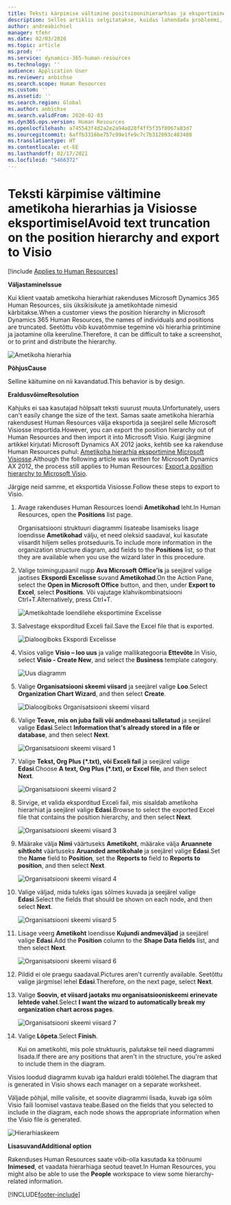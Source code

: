 ```yaml
---
title: Teksti kärpimise vältimine positsioonihierarhias ja eksportimine Visiosse
description: Selles artiklis selgitatakse, kuidas lahendada probleemi, mille korral üksikisikute ja ametikohtade nimesid kärbitakse, kui klient vaatab ametikoha hierarhiat rakenduses Microsoft Dynamics 365 Human Resources. Teksti kärpimine võib raskendada kuvatõmmise tegemist või hierarhia printimist.
author: andreabichsel
manager: tfehr
ms.date: 02/03/2020
ms.topic: article
ms.prod: ''
ms.service: dynamics-365-human-resources
ms.technology: ''
audience: Application User
ms.reviewer: anbichse
ms.search.scope: Human Resources
ms.custom: ''
ms.assetid: ''
ms.search.region: Global
ms.author: anbichse
ms.search.validFrom: 2020-02-03
ms.dyn365.ops.version: Human Resources
ms.openlocfilehash: a745543f4d2a2e2a94a820f4ff5f35f8067a83d7
ms.sourcegitcommit: 6affb3316be757c99e1fe9c7c7b312b93c483408
ms.translationtype: HT
ms.contentlocale: et-EE
ms.lasthandoff: 02/17/2021
ms.locfileid: "5466372"
---
```

# <a name="avoid-text-truncation-on-the-position-hierarchy-and-export-to-visio"></a><span data-ttu-id="1f6bb-104">Teksti kärpimise vältimine ametikoha hierarhias ja Visiosse eksportimisel</span><span class="sxs-lookup"><span data-stu-id="1f6bb-104">Avoid text truncation on the position hierarchy and export to Visio</span></span>

[!include [Applies to Human Resources](../includes/applies-to-hr.md)]

<span data-ttu-id="1f6bb-105">**Väljastamine**</span><span class="sxs-lookup"><span data-stu-id="1f6bb-105">**Issue**</span></span>

<span data-ttu-id="1f6bb-106">Kui klient vaatab ametikoha hierarhiat rakenduses Microsoft Dynamics 365 Human Resources, siis üksikisikute ja ametikohtade nimesid kärbitakse.</span><span class="sxs-lookup"><span data-stu-id="1f6bb-106">When a customer views the position hierarchy in Microsoft Dynamics 365 Human Resources, the names of individuals and positions are truncated.</span></span> <span data-ttu-id="1f6bb-107">Seetõttu võib kuvatõmmise tegemine või hierarhia printimine ja jaotamine olla keeruline.</span><span class="sxs-lookup"><span data-stu-id="1f6bb-107">Therefore, it can be difficult to take a screenshot, or to print and distribute the hierarchy.</span></span>

![Ametikoha hierarhia](media/position-h.png)

<span data-ttu-id="1f6bb-109">**Põhjus**</span><span class="sxs-lookup"><span data-stu-id="1f6bb-109">**Cause**</span></span>

<span data-ttu-id="1f6bb-110">Selline käitumine on nii kavandatud.</span><span class="sxs-lookup"><span data-stu-id="1f6bb-110">This behavior is by design.</span></span>

<span data-ttu-id="1f6bb-111">**Eraldusvõime**</span><span class="sxs-lookup"><span data-stu-id="1f6bb-111">**Resolution**</span></span>

<span data-ttu-id="1f6bb-112">Kahjuks ei saa kasutajad hõlpsalt teksti suurust muuta.</span><span class="sxs-lookup"><span data-stu-id="1f6bb-112">Unfortunately, users can't easily change the size of the text.</span></span> <span data-ttu-id="1f6bb-113">Samas saate ametikoha hierarhia rakendusest Human Resources välja eksportida ja seejärel selle Microsoft Visiosse importida.</span><span class="sxs-lookup"><span data-stu-id="1f6bb-113">However, you can export the position hierarchy out of Human Resources and then import it into Microsoft Visio.</span></span> <span data-ttu-id="1f6bb-114">Kuigi järgmine artikkel kirjutati Microsoft Dynamics AX 2012 jaoks, kehtib see ka rakenduse Human Resources puhul: [Ametikoha hierarhia eksportimine Microsoft Visiosse](https://docs.microsoft.com/dynamicsax-2012/appuser-itpro/export-a-position-hierarchy-to-microsoft-visio).</span><span class="sxs-lookup"><span data-stu-id="1f6bb-114">Although the following article was written for Microsoft Dynamics AX 2012, the process still applies to Human Resources: [Export a position hierarchy to Microsoft Visio](https://docs.microsoft.com/dynamicsax-2012/appuser-itpro/export-a-position-hierarchy-to-microsoft-visio).</span></span>

<span data-ttu-id="1f6bb-115">Järgige neid samme, et eksportida Visiosse.</span><span class="sxs-lookup"><span data-stu-id="1f6bb-115">Follow these steps to export to Visio.</span></span>

1. <span data-ttu-id="1f6bb-116">Avage rakenduses Human Resources loendi **Ametikohad** leht.</span><span class="sxs-lookup"><span data-stu-id="1f6bb-116">In Human Resources, open the **Positions** list page.</span></span>

    <span data-ttu-id="1f6bb-117">Organisatsiooni struktuuri diagrammi lisateabe lisamiseks lisage loendisse **Ametikohad** välju, et need oleksid saadaval, kui kasutate viisardit hiljem selles protseduuris.</span><span class="sxs-lookup"><span data-stu-id="1f6bb-117">To include more information in the organization structure diagram, add fields to the **Positions** list, so that they are available when you use the wizard later in this procedure.</span></span>

2. <span data-ttu-id="1f6bb-118">Valige toimingupaanil nupp **Ava Microsoft Office’is** ja seejärel valige jaotises **Ekspordi Excelisse** suvand **Ametikohad**.</span><span class="sxs-lookup"><span data-stu-id="1f6bb-118">On the Action Pane, select the **Open in Microsoft Office** button, and then, under **Export to Excel**, select **Positions**.</span></span> <span data-ttu-id="1f6bb-119">Või vajutage klahvikombinatsiooni Ctrl+T.</span><span class="sxs-lookup"><span data-stu-id="1f6bb-119">Alternatively, press Ctrl+T.</span></span>

    ![Ametikohtade loendilehe eksportimine Excelisse](media/org-admin.png)

3. <span data-ttu-id="1f6bb-121">Salvestage eksporditud Exceli fail.</span><span class="sxs-lookup"><span data-stu-id="1f6bb-121">Save the Excel file that is exported.</span></span>

    ![Dialoogiboks Ekspordi Excelisse](media/export-excel.png)

4. <span data-ttu-id="1f6bb-123">Visios valige **Visio – loo uus** ja valige mallikategooria **Ettevõte**.</span><span class="sxs-lookup"><span data-stu-id="1f6bb-123">In Visio, select **Visio - Create New**, and select the **Business** template category.</span></span>

    ![Uus diagramm](media/new.png)

5. <span data-ttu-id="1f6bb-125">Valige **Organisatsiooni skeemi viisard** ja seejärel valige **Loo**.</span><span class="sxs-lookup"><span data-stu-id="1f6bb-125">Select **Organization Chart Wizard**, and then select **Create**.</span></span>

    ![Dialoogiboks Organisatsiooni skeemi viisard](media/orgchart-wizard.png)

6. <span data-ttu-id="1f6bb-127">Valige **Teave, mis on juba faili või andmebaasi talletatud** ja seejärel valige **Edasi**.</span><span class="sxs-lookup"><span data-stu-id="1f6bb-127">Select **Information that's already stored in a file or database**, and then select **Next**.</span></span>

    ![Organisatsiooni skeemi viisard 1](media/orgchart-wizard7.png)

7. <span data-ttu-id="1f6bb-129">Valige **Tekst, Org Plus (\*.txt), või Exceli fail** ja seejärel valige **Edasi**.</span><span class="sxs-lookup"><span data-stu-id="1f6bb-129">Choose **A text, Org Plus (\*.txt), or Excel file**, and then select **Next**.</span></span>

    ![Organisatsiooni skeemi viisard 2](media/orgchart-wizard3.png)

8. <span data-ttu-id="1f6bb-131">Sirvige, et valida eksporditud Exceli fail, mis sisaldab ametikoha hierarhiat ja seejärel valige **Edasi**.</span><span class="sxs-lookup"><span data-stu-id="1f6bb-131">Browse to select the exported Excel file that contains the position hierarchy, and then select **Next**.</span></span>

    ![Organisatsiooni skeemi viisard 3](media/orgchart-wizard2.png)

9. <span data-ttu-id="1f6bb-133">Määrake välja **Nimi** väärtuseks **Ametikoht**, määrake välja **Aruannete sihtkoht** väärtuseks **Aruanded ametikohale** ja seejärel valige **Edasi**.</span><span class="sxs-lookup"><span data-stu-id="1f6bb-133">Set the **Name** field to **Position**, set the **Reports to** field to **Reports to position**, and then select **Next**.</span></span>

    ![Organisatsiooni skeemi viisard 4](media/orgchart-wizard1.png)

10. <span data-ttu-id="1f6bb-135">Valige väljad, mida tuleks igas sõlmes kuvada ja seejärel valige **Edasi**.</span><span class="sxs-lookup"><span data-stu-id="1f6bb-135">Select the fields that should be shown on each node, and then select **Next**.</span></span>

    ![Organisatsiooni skeemi viisard 5](media/orgchart-wizard5.png)

11. <span data-ttu-id="1f6bb-137">Lisage veerg **Ametikoht** loendisse **Kujundi andmeväljad** ja seejärel valige **Edasi**.</span><span class="sxs-lookup"><span data-stu-id="1f6bb-137">Add the **Position** column to the **Shape Data fields** list, and then select **Next**.</span></span>

    ![Organisatsiooni skeemi viisard 6](media/orgchart-wizard6.png)

12. <span data-ttu-id="1f6bb-139">Pildid ei ole praegu saadaval.</span><span class="sxs-lookup"><span data-stu-id="1f6bb-139">Pictures aren't currently available.</span></span> <span data-ttu-id="1f6bb-140">Seetõttu valige järgmisel lehel **Edasi**.</span><span class="sxs-lookup"><span data-stu-id="1f6bb-140">Therefore, on the next page, select **Next**.</span></span>
13. <span data-ttu-id="1f6bb-141">Valige **Soovin, et viisard jaotaks mu organisatsiooniskeemi erinevate lehtede vahel**.</span><span class="sxs-lookup"><span data-stu-id="1f6bb-141">Select **I want the wizard to automatically break my organization chart across pages**.</span></span>

    ![Organisatsiooni skeemi viisard 7](media/orgchart-wizard4.png)

14. <span data-ttu-id="1f6bb-143">Valige **Lõpeta**.</span><span class="sxs-lookup"><span data-stu-id="1f6bb-143">Select **Finish**.</span></span>

    <span data-ttu-id="1f6bb-144">Kui on ametikohti, mis pole struktuuris, palutakse teil need diagrammi lisada.</span><span class="sxs-lookup"><span data-stu-id="1f6bb-144">If there are any positions that aren't in the structure, you're asked to include them in the diagram.</span></span>

<span data-ttu-id="1f6bb-145">Visios loodud diagramm kuvab iga halduri eraldi töölehel.</span><span class="sxs-lookup"><span data-stu-id="1f6bb-145">The diagram that is generated in Visio shows each manager on a separate worksheet.</span></span>

<span data-ttu-id="1f6bb-146">Väljade põhjal, mille valisite, et soovite diagrammi lisada, kuvab iga sõlm Visio faili loomisel vastava teabe.</span><span class="sxs-lookup"><span data-stu-id="1f6bb-146">Based on the fields that you selected to include in the diagram, each node shows the appropriate information when the Visio file is generated.</span></span>

![Hierarhiaskeem](media/hierarchy.png)

<span data-ttu-id="1f6bb-148">**Lisasuvand**</span><span class="sxs-lookup"><span data-stu-id="1f6bb-148">**Additional option**</span></span>

<span data-ttu-id="1f6bb-149">Rakenduses Human Resources saate võib-olla kasutada ka tööruumi **Inimesed**, et vaadata hierarhiaga seotud teavet.</span><span class="sxs-lookup"><span data-stu-id="1f6bb-149">In Human Resources, you might also be able to use the **People** workspace to view some hierarchy-related information.</span></span>


[!INCLUDE[footer-include](../includes/footer-banner.md)]